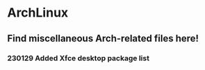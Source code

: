 # ArchLinux
 
## Find miscellaneous Arch-related files here!

### 230129 Added Xfce desktop package list
